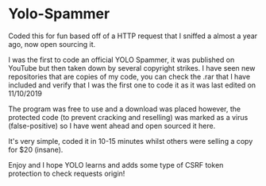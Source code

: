 # Yolo-Spammer
Coded this for fun based off of a HTTP request that I sniffed a almost a year ago, now open sourcing it.

I was the first to code an official YOLO Spammer, it was published on YouTube but then taken down by several copyright strikes.
I have seen new repositories that are copies of my code, you can check the .rar that I have included and verify that I was the first one to code it as it was last edited on 11/10/2019

The program was free to use and a download was placed however, the protected code (to prevent cracking and reselling) was marked as a virus (false-positive) so I have went ahead and open sourced it here.

It's very simple, coded it in 10-15 minutes whilst others were selling a copy for $20 (insane).

Enjoy and I hope YOLO learns and adds some type of CSRF token protection to check requests origin!
